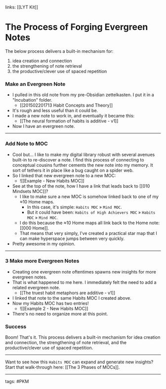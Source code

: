 links: [[LYT Kit]]
# The Process of Forging Evergreen Notes
 The below process delivers a built-in mechanism for:
 1. idea creation and connection
 2. the strengthening of note retrieval
 3. the productive/clever use of spaced repetition

### Make an Evergreen Note
- I pulled in this old note from my pre-Obsidian zettelkasten. I put it in a "Incubation" folder.
	- [[201502201713 Habit Concepts and Theory]]
- It's rough and less useful than it could be.
- I made a new note to work in, and eventually it became this:
	- [[The neural formation of habits is additive - v1]]
- Now I have an evergreen note.

---
### Add Note to MOC
- Cool but... I like to make my digital library robust with several avenues built-in to re-discover a note. I find this process of connecting to conceptual cousins further cements the new note into my memory. It sort of tethers it in place like a bug caught on a spider web. 
- So I linked that new evergreen note to a new MOC:
	- ![[Example - New Habits MOC]]
- See at the top of the note, how I have a link that leads back to [[010 Mindsets MOC]]? 
	- I like to make sure a new MOC is somehow linked back to one of my ≈10 Home maps. 
		- In this case, it's simple: `Habits MOC` » `Mind MOC`.
		- But it could have been: `Habits of High Achievers MOC` » `Habits MOC` » `Mind MOC`.
	- I do this because the ≈10 Home maps all link back to the Home note: [[000 Home]].
	- That means that very simply, I've created a practical star map that I can make hyperspace jumps between very quickly.
- Pretty awesome in my opinion.

---
### 3 Make more Evergreen Notes
- Creating one evergreen note oftentimes spawns new insights for more evergreen notes.
- That is what happened to me here. I immediately felt the need to add a related evergreen note. 
	- [[The truest habit metaphors are additive - v1]]
- I linked that note to the same Habits MOC I created above.
- Now my Habits MOC has two entries!
	- ![[Example 2 - New Habits MOC]]
- There's no need to organize more at this point.

### Success
Boom! That's it. This process delivers a built-in mechanism for idea creation and connection, the strengthening of note retrieval, and the productive/clever use of spaced repetition.

---
Want to see how this `Habits MOC` can expand and generate new insights? Start that walk-through here: [[The 3 Phases of MOCs]].

---
tags: #PKM